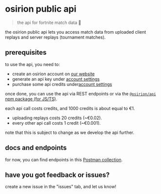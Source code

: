 # osirion public api
> the api for fortnite match data 💚

the osirion public api lets you access match data from uploaded client replays and server replays (tournament matches).

## prerequisites

to use the api, you need to:

- create an osirion account on [our website](https://osirion.gg)
- generate an api key under [account settings](https://osirion.gg/app/settings)
- purchase some api credits under[account settings](https://osirion.gg/app/settings)

once done, you can use the api via REST endpoints or via the [``@osirion/api`` npm package (for JS/TS)](https://www.npmjs.com/package/@osirion/api).

each api call costs credits, and 1000 credits is about equal to €1.

- uploading replays costs 20 credits (~€0.02).
- every other api call costs 1 credit (~€0.001).

note that this is subject to change as we develop the api further.


## docs and endpoints

for now, you can find endpoints in this [Postman collection](https://documenter.getpostman.com/view/23177710/2s9YeHarB1).


## have you got feedback or issues?

create a new issue in the "issues" tab, and let us know!

